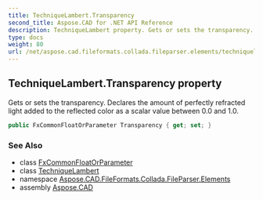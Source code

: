 ```yaml
---
title: TechniqueLambert.Transparency
second_title: Aspose.CAD for .NET API Reference
description: TechniqueLambert property. Gets or sets the transparency. Declares the amount of perfectly refracted light added to the reflected color as a scalar value between 0.0 and 1.0
type: docs
weight: 80
url: /net/aspose.cad.fileformats.collada.fileparser.elements/techniquelambert/transparency/
---
```

## TechniqueLambert.Transparency property

Gets or sets the transparency. Declares the amount of perfectly refracted light added to the reflected color as a scalar value between 0.0 and 1.0.

```csharp
public FxCommonFloatOrParameter Transparency { get; set; }
```

### See Also

* class [FxCommonFloatOrParameter](../../fxcommonfloatorparameter/)
* class [TechniqueLambert](../)
* namespace [Aspose.CAD.FileFormats.Collada.FileParser.Elements](../../techniquelambert/)
* assembly [Aspose.CAD](../../../)



